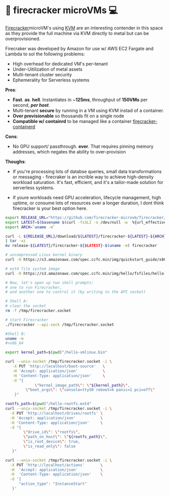 # 🧨 firecracker microVMs 💻

[Firecracker](https://firecracker-microvm.github.io/)microVM's using [KVM](https://www.redhat.com/en/topics/virtualization/what-is-KVM) are an interesting contender in this space as they provide the full machine via KVM directly to metal but can be overprovisioned.

Firecraker was developed by Amazon for use w/ AWS EC2 Fargate and Lambda to sol the following problems:

- High overhead for dedicated VM's per-tenant
- Under-Uitilization of metal assets
- Multi-tenant cluster security
- Ephemerality for Serverless systems

__Pros__:

- __Fast__. __as__. __hell__. Instantiates in ~__125ms__, throughput of __150VMs__ per second, __*per host*__.
- Multi-tenant __secure__ by running in a VM using KVM instad of a container.
- __Over provisionable__ so thousands fit on a single node
- __Compatible w/ containrd__ to be managed like a container [firecracker-containerd](https://github.com/firecracker-microvm/firecracker-containerd)

__Cons__:

- No GPU support/ passthrough. __ever__. That requires pinning memory addresses, which negates the ability to over-provision

__Thoughs__:

- If you're processing lots of databse queries, small data transformations or messaging - firecraker is an incrible way to achieve
high-density workload saturation. It's fast, efficient, and it's a tailor-made solution for serverless systems.

- If youre workloads need GPU acceleration, lifecycle management, high uptime, or consume lots of resources over a longer duration, I dont think firecracker is your best option here.


```bash
export RELEASE_URL="https://github.com/firecracker-microvm/firecracker/releases"
export LATEST=$(basename $(curl -fsSLI -o /dev/null -w  %{url_effective} ${RELEASE_URL}/${LATEST}))
export ARCH=`uname -m`

curl -L ${RELEASE_URL}/download/${LATEST}/firecracker-${LATEST}-${ARCH}.tgz \
| tar -xz
mv release-${LATEST}/firecracker-${$LATEST}-$(uname -m) firecracker

# uncompressed Linux kernel binary
curl -O https://s3.amazonaws.com/spec.ccfc.min/img/quickstart_guide/x86_64/kernels/vmlinux.bin

# ext4 file system image
curl -O https://s3.amazonaws.com/spec.ccfc.min/img/hello/fsfiles/hello-rootfs.ext4

# Now, let's open up two shell prompts:
# one to run Firecracker,
# and another one to control it (by writing to the API socket)

# Shell A:
# clear the socket
rm -f /tmp/firecracker.socket

# start Firecracker
./firecracker --api-sock /tmp/firecracker.socket

#Shell B:
uname -m
#>x86_64

export kernel_path=$(pwd)"/hello-vmlinux.bin"

curl --unix-socket /tmp/firecracker.socket -i \
   -X PUT 'http://localhost/boot-source'   \
   -H 'Accept: application/json'           \
   -H 'Content-Type: application/json'     \
   -d "{
             \"kernel_image_path\": \"${kernel_path}\",
         \"boot_args\": \"console=ttyS0 reboot=k panic=1 pci=off\"
    }"

rootfs_path=$(pwd)"/hello-rootfs.ext4"
curl --unix-socket /tmp/firecracker.socket -i \
  -X PUT 'http://localhost/drives/rootfs' \
  -H 'Accept: application/json'           \
  -H 'Content-Type: application/json'     \
  -d "{
        \"drive_id\": \"rootfs\",
        \"path_on_host\": \"${rootfs_path}\",
        \"is_root_device\": true,
        \"is_read_only\": false
   }"

curl --unix-socket /tmp/firecracker.socket -i \
  -X PUT 'http://localhost/actions'       \
  -H  'Accept: application/json'          \
  -H  'Content-Type: application/json'    \
  -d '{
      "action_type": "InstanceStart"
   }'
```
